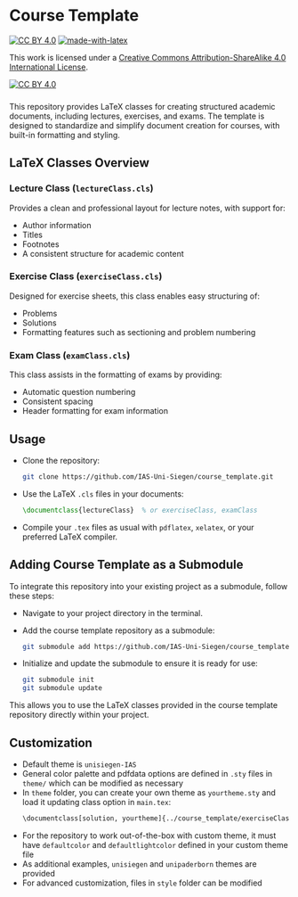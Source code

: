 
# Course Template

[![CC BY 4.0][cc-by-shield]][cc-by]
[![made-with-latex](https://img.shields.io/badge/Made%20with-LaTeX-1f425f.svg)](https://www.latex-project.org/)

This work is licensed under a
[Creative Commons Attribution-ShareAlike 4.0 International License][cc-by].

[![CC BY 4.0][cc-by-image]][cc-by]

[cc-by]: http://creativecommons.org/licenses/by/4.0/
[cc-by-image]: https://licensebuttons.net/l/by/4.0/88x31.png
[cc-by-shield]: https://img.shields.io/badge/License-CC%20BY%204.0-lightgrey.svg

###

This repository provides LaTeX classes for creating structured academic documents, including lectures, exercises, and exams. The template is designed to standardize and simplify document creation for courses, with built-in formatting and styling.

## LaTeX Classes Overview
### Lecture Class (`lectureClass.cls`)
Provides a clean and professional layout for lecture notes, with support for:
- Author information
- Titles
- Footnotes
- A consistent structure for academic content

### Exercise Class (`exerciseClass.cls`)
Designed for exercise sheets, this class enables easy structuring of:
- Problems
- Solutions
- Formatting features such as sectioning and problem numbering

### Exam Class (`examClass.cls`)
This class assists in the formatting of exams by providing:
- Automatic question numbering
- Consistent spacing
- Header formatting for exam information

## Usage

- Clone the repository:

    ```bash
    git clone https://github.com/IAS-Uni-Siegen/course_template.git
    ```

- Use the LaTeX `.cls` files in your documents:

    ```latex
    \documentclass{lectureClass}  % or exerciseClass, examClass
    ```

- Compile your `.tex` files as usual with `pdflatex`, `xelatex`, or your preferred LaTeX compiler.



## Adding Course Template as a Submodule

To integrate this repository into your existing project as a submodule, follow these steps:

-  Navigate to your project directory in the terminal.
-  Add the course template repository as a submodule:

    ```bash
    git submodule add https://github.com/IAS-Uni-Siegen/course_template.git
    ``` 
- Initialize and update the submodule to ensure it is ready for use:
    ```bash
    git submodule init
    git submodule update
    ```



This allows you to use the LaTeX classes provided in the course template repository directly within your project.


## Customization

- Default theme is `unisiegen-IAS`
- General color palette and pdfdata options are defined in `.sty` files in `theme/` which can be modified as necessary 
- In `theme` folder, you can create your own theme as `yourtheme.sty` and load it updating class option in `main.tex`:
    ```bash
    \documentclass[solution, yourtheme]{../course_template/exerciseClass}
    ```
- For the repository to work out-of-the-box with custom theme, it must have `defaultcolor` and `defaultlightcolor` defined in your custom theme file
- As additional examples, `unisiegen` and `unipaderborn` themes are provided
- For advanced customization, files in `style` folder can be modified
